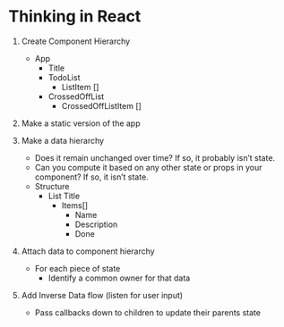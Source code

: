 # Thinking in React

1. Create Component Hierarchy
   * App
     * Title
     * TodoList
       * ListItem []
     * CrossedOffList
       * CrossedOffListItem []

2. Make a static version of the app
3. Make a data hierarchy
   * Does it remain unchanged over time? If so, it probably isn’t state.
   * Can you compute it based on any other state or props in your component? If so, it isn’t state.
   * Structure
     * List Title
       * Items[]
         * Name
         * Description
         * Done
4. Attach data to component hierarchy
   * For each piece of state
     * Identify a common owner for that data

5. Add Inverse Data flow (listen for user input)
   * Pass callbacks down to children to update their parents state